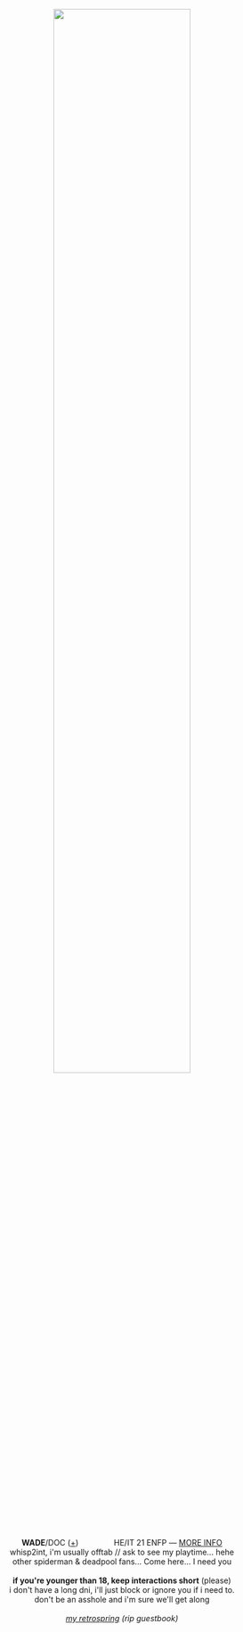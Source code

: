 <p align="center">
<p align="center">
<img src="https://i.imgur.com/zs88Yca.png" width="70%">
</p>
<p align="center">
<b>WADE</b>/DOC (<a href="https://pronouns.cc/@deadpool">+</a>) <img src="https://i.imgur.com/IhhjVC0.png" height="16px"> <img src="https://i.imgur.com/c3uGXkv.png" height="16px"> <img src="https://i.imgur.com/ntbd54O.png" height="16px"> HE/IT 21 ENFP ― <a href="https://funny.straw.page/">MORE INFO</a>
<br>whisp2int, i'm usually offtab // ask to see my playtime... hehe
<br>other spiderman & deadpool fans... Come here... I need you
<br><br><b>if you're younger than 18, keep interactions short</b> (please)
<br>i don't have a long dni, i'll just block or ignore you if i need to.
<br>don't be an asshole and i'm sure we'll get along
<br><br><i><a href="https://retrospring.net/@deadpool">my retrospring</a> (rip guestbook)</i>
</p>

